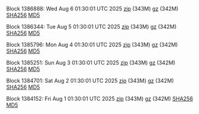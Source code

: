 Block 1386888: Wed Aug  6 01:30:01 UTC 2025 [zip](https://files.01coin.io/mainnet/2025-08-06/bootstrap.dat.zip) (343M) [gz](https://files.01coin.io/mainnet/2025-08-06/bootstrap.dat.tar.gz) (342M) [SHA256](https://files.01coin.io/mainnet/2025-08-06/sha256.txt) [MD5](https://files.01coin.io/mainnet/2025-08-06/md5.txt)

Block 1386344: Tue Aug  5 01:30:01 UTC 2025 [zip](https://files.01coin.io/mainnet/2025-08-05/bootstrap.dat.zip) (343M) [gz](https://files.01coin.io/mainnet/2025-08-05/bootstrap.dat.tar.gz) (342M) [SHA256](https://files.01coin.io/mainnet/2025-08-05/sha256.txt) [MD5](https://files.01coin.io/mainnet/2025-08-05/md5.txt)

Block 1385796: Mon Aug  4 01:30:01 UTC 2025 [zip](https://files.01coin.io/mainnet/2025-08-04/bootstrap.dat.zip) (343M) [gz](https://files.01coin.io/mainnet/2025-08-04/bootstrap.dat.tar.gz) (342M) [SHA256](https://files.01coin.io/mainnet/2025-08-04/sha256.txt) [MD5](https://files.01coin.io/mainnet/2025-08-04/md5.txt)

Block 1385251: Sun Aug  3 01:30:01 UTC 2025 [zip](https://files.01coin.io/mainnet/2025-08-03/bootstrap.dat.zip) (343M) [gz](https://files.01coin.io/mainnet/2025-08-03/bootstrap.dat.tar.gz) (342M) [SHA256](https://files.01coin.io/mainnet/2025-08-03/sha256.txt) [MD5](https://files.01coin.io/mainnet/2025-08-03/md5.txt)

Block 1384701: Sat Aug  2 01:30:01 UTC 2025 [zip](https://files.01coin.io/mainnet/2025-08-02/bootstrap.dat.zip) (343M) [gz](https://files.01coin.io/mainnet/2025-08-02/bootstrap.dat.tar.gz) (342M) [SHA256](https://files.01coin.io/mainnet/2025-08-02/sha256.txt) [MD5](https://files.01coin.io/mainnet/2025-08-02/md5.txt)

Block 1384152: Fri Aug  1 01:30:01 UTC 2025 [zip](https://files.01coin.io/mainnet/2025-08-01/bootstrap.dat.zip) (343M) [gz](https://files.01coin.io/mainnet/2025-08-01/bootstrap.dat.tar.gz) (342M) [SHA256](https://files.01coin.io/mainnet/2025-08-01/sha256.txt) [MD5](https://files.01coin.io/mainnet/2025-08-01/md5.txt)
